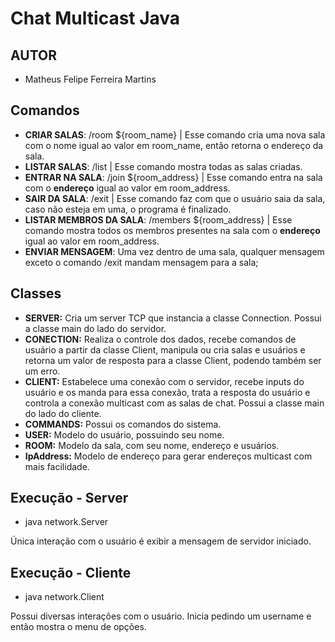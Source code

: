 # Chat Multicast Java

## AUTOR
* Matheus Felipe Ferreira Martins

## Comandos

- **CRIAR SALAS**:  /room ${room_name} | Esse comando cria uma nova sala com o nome igual ao valor em room_name, então retorna o endereço da sala.
- **LISTAR SALAS**: /list | Esse comando mostra todas as salas criadas.
- **ENTRAR NA SALA**: /join ${room_address} | Esse comando entra na sala com o **endereço** igual ao valor em room_address.
- **SAIR DA SALA**: /exit | Esse comando faz com que o usuário saia da sala, caso não esteja em uma, o programa é finalizado.
- **LISTAR MEMBROS DA SALA**: /members ${room_address} | Esse comando mostra todos os membros presentes na sala com o **endereço** igual ao valor em room_address.
- **ENVIAR MENSAGEM**: Uma vez dentro de uma sala, qualquer mensagem exceto o comando /exit mandam mensagem para a sala;

## Classes

- **SERVER:** Cria um server TCP que instancia a classe Connection. Possui a classe main do lado do servidor.
- **CONECTION:** Realiza o controle dos dados, recebe comandos de usuário a partir da classe Client, manipula ou cria salas e usuários e retorna um valor de resposta para a classe Client, podendo também ser um erro.
- **CLIENT:** Estabelece uma conexão com o servidor, recebe inputs do usuário e os manda para essa conexão, trata a resposta do usuário e controla a conexão multicast com as salas de chat. Possui a classe main do lado do cliente.
- **COMMANDS:** Possui os comandos do sistema.
- **USER:** Modelo do usuário, possuindo seu nome.
- **ROOM:** Modelo da sala, com seu nome, endereço e usuários.
- **IpAddress:** Modelo de endereço para gerar endereços multicast com mais facilidade.

## Execução - Server

- java network.Server

Única interação com o usuário é exibir a mensagem de servidor iniciado.

## Execução - Cliente

- java network.Client

Possui diversas interações com o usuário. Inicia pedindo um username e então mostra o menu de opções.
